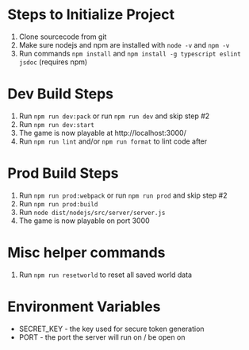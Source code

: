 # Steps to Initialize Project
1. Clone sourcecode from git
2. Make sure nodejs and npm are installed with `node -v` and `npm -v`
2. Run commands `npm install` and `npm install -g typescript eslint jsdoc` (requires npm)

# Dev Build Steps
1. Run `npm run dev:pack` or run `npm run dev` and skip step #2
2. Run `npm run dev:start`
3. The game is now playable at http://localhost:3000/
4. Run `npm run lint` and/or `npm run format` to lint code after

# Prod Build Steps
1. Run `npm run prod:webpack` or run `npm run prod` and skip step #2
2. Run `npm run prod:build`
3. Run `node dist/nodejs/src/server/server.js`
4. The game is now playable on port 3000

# Misc helper commands
1. Run `npm run resetworld` to reset all saved world data

# Environment Variables
- SECRET_KEY - the key used for secure token generation
- PORT - the port the server will run on / be open on